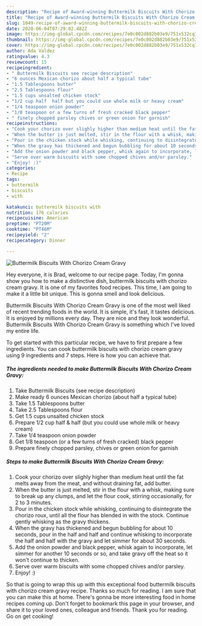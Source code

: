 ```yaml
---
description: "Recipe of Award-winning Buttermilk Biscuits With Chorizo Cream Gravy"
title: "Recipe of Award-winning Buttermilk Biscuits With Chorizo Cream Gravy"
slug: 1049-recipe-of-award-winning-buttermilk-biscuits-with-chorizo-cream-gravy
date: 2020-06-04T07:29:02.482Z
image: https://img-global.cpcdn.com/recipes/7e0c002d882b03e9/751x532cq70/buttermilk-biscuits-with-chorizo-cream-gravy-recipe-main-photo.jpg
thumbnail: https://img-global.cpcdn.com/recipes/7e0c002d882b03e9/751x532cq70/buttermilk-biscuits-with-chorizo-cream-gravy-recipe-main-photo.jpg
cover: https://img-global.cpcdn.com/recipes/7e0c002d882b03e9/751x532cq70/buttermilk-biscuits-with-chorizo-cream-gravy-recipe-main-photo.jpg
author: Ada Valdez
ratingvalue: 4.3
reviewcount: 15
recipeingredient:
- " Buttermilk Biscuits see recipe description"
- "6 ounces Mexican chorizo about half a typical tube"
- "1.5 Tablespoons butter"
- "2.5 Tablespoons flour"
- "1.5 cups unsalted chicken stock"
- "1/2 cup half  half but you could use whole milk or heavy cream"
- "1/4 teaspoon onion powder"
- "1/8 teaspoon or a few turns of fresh cracked black pepper"
- " finely chopped parsley chives or green onion for garnish"
recipeinstructions:
- "Cook your chorizo over slighly higher than medium heat until the fat melts away from the meat, and without draining fat, add butter."
- "When the butter is just melted, stir in the flour with a whisk, making sure to break up any clumps, and let the flour cook, stirring occasionally, for 2 to 3 minutes."
- "Pour in the chicken stock while whisking, continuing to disintegrate the chorizo roux, until all the flour has blended in with the stock. Continue gently whisking as the gravy thickens."
- "When the gravy has thickened and begun bubbling for about 10 seconds, pour in the half and half and continue whisking to incorporate the half and half with the gravy and let simmer for about 30 seconds."
- "Add the onion powder and black pepper, whisk again to incorporate, let simmer for another 10 seconds or so, and take gravy off the heat so it won&#39;t continue to thicken."
- "Serve over warm biscuits with some chopped chives and/or parsley."
- "Enjoy! :)"
categories:
- Recipe
tags:
- buttermilk
- biscuits
- with

katakunci: buttermilk biscuits with 
nutrition: 176 calories
recipecuisine: American
preptime: "PT20M"
cooktime: "PT46M"
recipeyield: "2"
recipecategory: Dinner

---
```



![Buttermilk Biscuits With Chorizo Cream Gravy](https://img-global.cpcdn.com/recipes/7e0c002d882b03e9/751x532cq70/buttermilk-biscuits-with-chorizo-cream-gravy-recipe-main-photo.jpg)

Hey everyone, it is Brad, welcome to our recipe page. Today, I'm gonna show you how to make a distinctive dish, buttermilk biscuits with chorizo cream gravy. It is one of my favorites food recipes. This time, I am going to make it a little bit unique. This is gonna smell and look delicious.

Buttermilk Biscuits With Chorizo Cream Gravy is one of the most well liked of recent trending foods in the world. It is simple, it's fast, it tastes delicious. It is enjoyed by millions every day. They are nice and they look wonderful. Buttermilk Biscuits With Chorizo Cream Gravy is something which I've loved my entire life.




To get started with this particular recipe, we have to first prepare a few ingredients. You can cook buttermilk biscuits with chorizo cream gravy using 9 ingredients and 7 steps. Here is how you can achieve that.

<!--inarticleads1-->

##### The ingredients needed to make Buttermilk Biscuits With Chorizo Cream Gravy:

1. Take  Buttermilk Biscuits (see recipe description)
1. Make ready 6 ounces Mexican chorizo (about half a typical tube)
1. Take 1.5 Tablespoons butter
1. Take 2.5 Tablespoons flour
1. Get 1.5 cups unsalted chicken stock
1. Prepare 1/2 cup half &amp; half (but you could use whole milk or heavy cream)
1. Take 1/4 teaspoon onion powder
1. Get 1/8 teaspoon (or a few turns of fresh cracked) black pepper
1. Prepare  finely chopped parsley, chives or green onion for garnish




<!--inarticleads2-->

##### Steps to make Buttermilk Biscuits With Chorizo Cream Gravy:

1. Cook your chorizo over slighly higher than medium heat until the fat melts away from the meat, and without draining fat, add butter.
1. When the butter is just melted, stir in the flour with a whisk, making sure to break up any clumps, and let the flour cook, stirring occasionally, for 2 to 3 minutes.
1. Pour in the chicken stock while whisking, continuing to disintegrate the chorizo roux, until all the flour has blended in with the stock. Continue gently whisking as the gravy thickens.
1. When the gravy has thickened and begun bubbling for about 10 seconds, pour in the half and half and continue whisking to incorporate the half and half with the gravy and let simmer for about 30 seconds.
1. Add the onion powder and black pepper, whisk again to incorporate, let simmer for another 10 seconds or so, and take gravy off the heat so it won&#39;t continue to thicken.
1. Serve over warm biscuits with some chopped chives and/or parsley.
1. Enjoy! :)




So that is going to wrap this up with this exceptional food buttermilk biscuits with chorizo cream gravy recipe. Thanks so much for reading. I am sure that you can make this at home. There's gonna be more interesting food in home recipes coming up. Don't forget to bookmark this page in your browser, and share it to your loved ones, colleague and friends. Thank you for reading. Go on get cooking!
